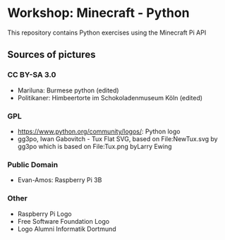 # Workshop: Minecraft - Python
This repository contains Python exercises using the Minecraft Pi API


## Sources of pictures
### CC BY-SA 3.0
 - Mariluna: Burmese python (edited)
 - Politikaner: Himbeertorte im Schokoladenmuseum Köln (edited)

### GPL
 - https://www.python.org/community/logos/: Python logo
 - gg3po, Iwan Gabovitch - Tux Flat SVG, based on File:NewTux.svg by gg3po which is based on File:Tux.png byLarry Ewing

### Public Domain
 - Evan-Amos: Raspberry Pi 3B

### Other
- Raspberry Pi Logo
- Free Software Foundation Logo
- Logo Alumni Informatik Dortmund
